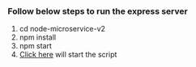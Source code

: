 ### Follow below steps to run the express server

1. cd node-microservice-v2
2. npm install
3. npm start
4. [Click here](http://localhost:3005/) will start the script
